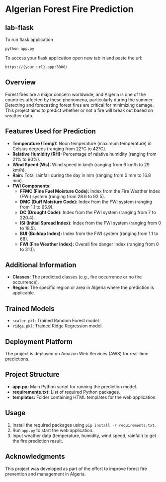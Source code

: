 # Algerian Forest Fire Prediction


## lab-flask

<!-- ![image](https://user-images.githubusercontent.com/115451707/196919992-edcfea8b-e3f6-4f35-9398-43be66b5622d.png) -->


To run flask application 

```
python app.py
```


To access your flask application open new tab in and paste the url:
```
https://{your_url}.app:5000/
```


## Overview
Forest fires are a major concern worldwide, and Algeria is one of the countries affected by these phenomena, particularly during the summer. Detecting and forecasting forest fires are critical for minimizing damage. This project aims to predict whether or not a fire will break out based on weather data.

## Features Used for Prediction
- **Temperature (Temp):** Noon temperature (maximum temperature) in Celsius degrees (ranging from 22°C to 42°C).
- **Relative Humidity (RH):** Percentage of relative humidity (ranging from 21% to 90%).
- **Wind Speed (Ws):** Wind speed in km/h (ranging from 6 km/h to 29 km/h).
- **Rain:** Total rainfall during the day in mm (ranging from 0 mm to 16.8 mm).
- **FWI Components:**
  - **FFMC (Fine Fuel Moisture Code):** Index from the Fire Weather Index (FWI) system (ranging from 28.6 to 92.5).
  - **DMC (Duff Moisture Code):** Index from the FWI system (ranging from 1.1 to 65.9).
  - **DC (Drought Code):** Index from the FWI system (ranging from 7 to 220.4).
  - **ISI (Initial Spread Index):** Index from the FWI system (ranging from 0 to 18.5).
  - **BUI (Buildup Index):** Index from the FWI system (ranging from 1.1 to 68).
  - **FWI (Fire Weather Index):** Overall fire danger index (ranging from 0 to 31.1).

## Additional Information
- **Classes:** The predicted classes (e.g., fire occurrence or no fire occurrence).
- **Region:** The specific region or area in Algeria where the prediction is applicable.

## Trained Models
- `scaler.pkl`: Trained Random Forest model.
- `ridge.pkl`: Trained Ridge Regression model.

## Deployment Platform
The project is deployed on Amazon Web Services (AWS) for real-time predictions.

## Project Structure
- **app.py:** Main Python script for running the prediction model.
- **requirements.txt:** List of required Python packages.
- **templates:** Folder containing HTML templates for the web application.


## Usage
1. Install the required packages using `pip install -r requirements.txt`.
2. Run `app.py` to start the web application.
3. Input weather data (temperature, humidity, wind speed, rainfall) to get the fire prediction result.

## Acknowledgments
This project was developed as part of the effort to improve forest fire prevention and management in Algeria.

